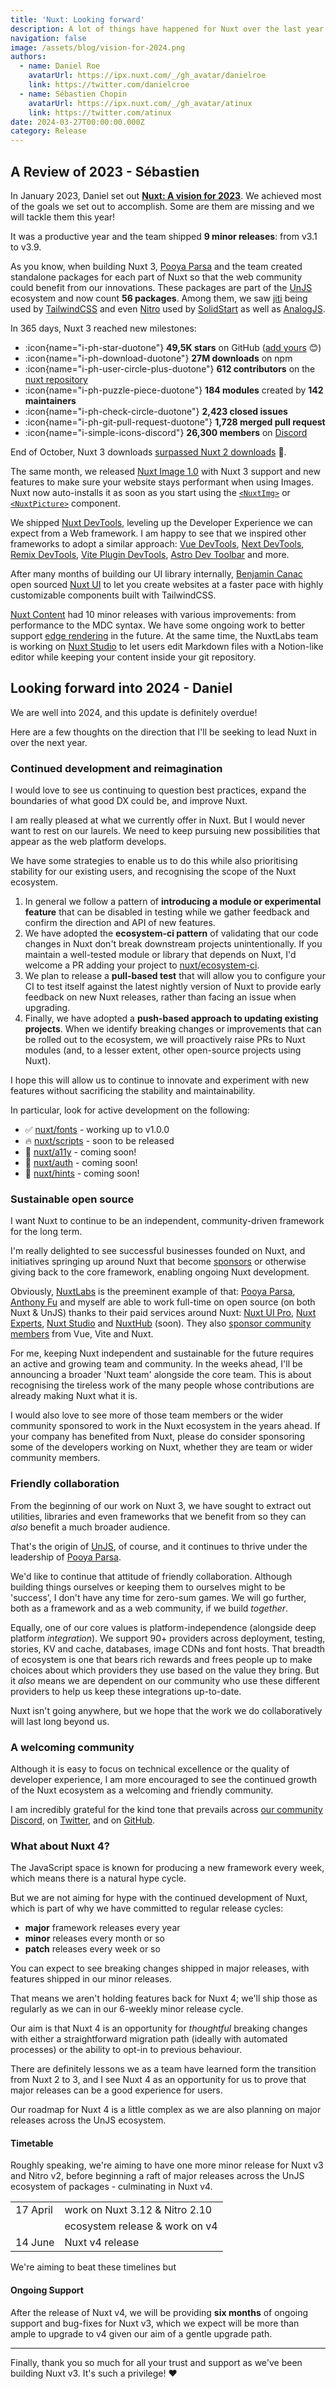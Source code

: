 ```yaml
---
title: 'Nuxt: Looking forward'
description: A lot of things have happened for Nuxt over the last year. Sébastien and Daniel share their thoughts on what we've achieved, and where we're going next.
navigation: false
image: /assets/blog/vision-for-2024.png
authors:
  - name: Daniel Roe
    avatarUrl: https://ipx.nuxt.com/_/gh_avatar/danielroe
    link: https://twitter.com/danielcroe
  - name: Sébastien Chopin
    avatarUrl: https://ipx.nuxt.com/_/gh_avatar/atinux
    link: https://twitter.com/atinux
date: 2024-03-27T00:00:00.000Z
category: Release
---
```


## A Review of 2023 - Sébastien

In January 2023, Daniel set out [**Nuxt: A vision for 2023**](/blog/vision-2023). We achieved most of the goals we set out to accomplish. Some are them are missing and we will tackle them this year!

It was a productive year and the team shipped **9 minor releases**: from v3.1 to v3.9.

As you know, when building Nuxt 3, [Pooya Parsa](https://github.com/pi0) and the team created standalone packages for each part of Nuxt so that the web community could benefit from our innovations. These packages are part of the [UnJS](https://unjs.io) ecosystem and now count **56 packages**. Among them, we saw [jiti](https://unjs.io/packages/jiti) being used by [TailwindCSS](https://tailwindcss.com) and even [Nitro](https://nitro.unjs.io) used by [SolidStart](https://start.solidjs.com/getting-started/what-is-solidstart) as well as [AnalogJS](https://analogjs.org/docs/features/api/overview).

In 365 days, Nuxt 3 reached new milestones:

- :icon{name="i-ph-star-duotone"} **49,5K stars** on GitHub ([add yours](https://github.com/nuxt/nuxt) 😊)
- :icon{name="i-ph-download-duotone"}  **27M downloads** on npm
- :icon{name="i-ph-user-circle-plus-duotone"} **612 contributors** on the [nuxt repository](https://github.com/nuxt/nuxt)
- :icon{name="i-ph-puzzle-piece-duotone"} **184 modules** created by **142 maintainers**
- :icon{name="i-ph-check-circle-duotone"} **2,423 closed issues**
- :icon{name="i-ph-git-pull-request-duotone"} **1,728 merged pull request**
- :icon{name="i-simple-icons-discord"} **26,300 members** on [Discord](https://chat.nuxt.dev)

End of October, Nuxt 3 downloads [surpassed Nuxt 2 downloads](https://twitter.com/Atinux/status/1731980841142669379) 🚀.

The same month, we released [Nuxt Image 1.0](https://image.nuxt.com) with Nuxt 3 support and new features to make sure your website stays performant when using Images. Nuxt now auto-installs it as soon as you start using the [`<NuxtImg>`](/docs/api/components/nuxt-img) or [`<NuxtPicture>`](/docs/api/components/nuxt-picture) component.

We shipped [Nuxt DevTools](/blog/nuxt-devtools-v1-0), leveling up the Developer Experience we can expect from a Web framework. I am happy to see that we inspired other frameworks to adopt a similar approach: [Vue DevTools](https://twitter.com/vuejs/status/1741032977919053865), [Next DevTools](https://twitter.com/xinyao27/status/1741447261132145133), [Remix DevTools](https://twitter.com/AlemTuzlak59192/status/1741903214860009539), [Vite Plugin DevTools](https://github.com/pheno-agency/vite-plugin-devtools), [Astro Dev Toolbar](https://twitter.com/n_moore/status/1732164645778071888) and more.

After many months of building our UI library internally, [Benjamin Canac](https://github.com/benjamincanac) open sourced [Nuxt UI](https://ui.nuxt.com) to let you create websites at a faster pace with highly customizable components built with TailwindCSS.

[Nuxt Content](http://content.nuxt.com) had 10 minor releases with various improvements: from performance to the MDC syntax. We have some ongoing work to better support [edge rendering](https://nuxt.com/blog/nuxt-on-the-edge) in the future. At the same time, the NuxtLabs team is working on [Nuxt Studio](https://nuxt.studio) to let users edit Markdown files with a Notion-like editor while keeping your content inside your git repository.

## Looking forward into 2024 - Daniel

We are well into 2024, and this update is definitely overdue!

Here are a few thoughts on the direction that I'll be seeking to lead Nuxt in over the next year.

### Continued development and reimagination

I would love to see us continuing to question best practices, expand the boundaries of what good DX could be, and improve Nuxt.

I am really pleased at what we currently offer in Nuxt. But I would never want to rest on our laurels. We need to keep pursuing new possibilities that appear as the web platform develops.

We have some strategies to enable us to do this while also prioritising stability for our existing users, and recognising the scope of the Nuxt ecosystem.

1. In general we follow a pattern of **introducing a module or experimental feature** that can be disabled in testing while we gather feedback and confirm the direction and API of new features.
2. We have adopted the **ecosystem-ci pattern** of validating that our code changes in Nuxt don't break downstream projects unintentionally. If you maintain a well-tested module or library that depends on Nuxt, I'd welcome a PR adding your project to [nuxt/ecosystem-ci](https://github.com/nuxt/ecosystem-ci).
3. We plan to release a **pull-based test** that will allow you to configure your CI to test itself against the latest nightly version of Nuxt to provide early feedback on new Nuxt releases, rather than facing an issue when upgrading.
4. Finally, we have adopted a **push-based approach to updating existing projects**. When we identify breaking changes or improvements that can be rolled out to the ecosystem, we will proactively raise PRs to Nuxt modules (and, to a lesser extent, other open-source projects using Nuxt).

I hope this will allow us to continue to innovate and experiment with new features without sacrificing the stability and maintainability.

In particular, look for active development on the following:

- ✅ [nuxt/fonts](https://github.com/nuxt/fonts) - working up to v1.0.0
- 🔥 [nuxt/scripts](https://github.com/nuxt/scripts) - soon to be released
- 🚧 [nuxt/a11y](https://github.com/nuxt/a11y) - coming soon!
- 🚧 [nuxt/auth](https://github.com/nuxt/auth) - coming soon!
- 🚧 [nuxt/hints](https://github.com/nuxt/hints) - coming soon!

### Sustainable open source

I want Nuxt to continue to be an independent, community-driven framework for the long term.

I'm really delighted to see successful businesses founded on Nuxt, and initiatives springing up around Nuxt that become [sponsors](/enterprise/sponsors) or otherwise giving back to the core framework, enabling ongoing Nuxt development.

Obviously, [NuxtLabs](https://nuxtlabs.com) is the preeminent example of that: [Pooya Parsa](https://github.com/pi0), [Anthony Fu](https://github.com/antfu) and myself are able to work full-time on open source (on both Nuxt & UnJS) thanks to their paid services around Nuxt: [Nuxt UI Pro](https://ui.nuxt.com/pro/getting-started), [Nuxt Experts](/enterprise/support), [Nuxt Studio](https://nuxt.studio/) and [NuxtHub](https://hub.nuxt.com/) (soon). They also [sponsor community members](https://github.com/orgs/nuxtlabs/sponsoring) from Vue, Vite and Nuxt.

For me, keeping Nuxt independent and sustainable for the future requires an active and growing team and community. In the weeks ahead, I'll be announcing a broader 'Nuxt team' alongside the core team. This is about recognising the tireless work of the many people whose contributions are already making Nuxt what it is.

I would also love to see more of those team members or the wider community sponsored to work in the Nuxt ecosystem in the years ahead. If your company has benefited from Nuxt, please do consider sponsoring some of the developers working on Nuxt, whether they are team or wider community members.

### Friendly collaboration

From the beginning of our work on Nuxt 3, we have sought to extract out utilities, libraries and even frameworks that we benefit from so they can _also_ benefit a much broader audience.

That's the origin of [UnJS](https://unjs.io/), of course, and it continues to thrive under the leadership of [Pooya Parsa](https://github.com/pi0).

We'd like to continue that attitude of friendly collaboration. Although building things ourselves or keeping them to ourselves might to be 'success', I don't have any time for zero-sum games. We will go further, both as a framework and as a web community, if we build _together_.

Equally, one of our core values is platform-independence (alongside deep platform _integration_). We support 90+ providers across deployment, testing, stories, KV and cache, databases, image CDNs and font hosts. That breadth of ecosystem is one that bears rich rewards and frees people up to make choices about which providers they use based on the value they bring. But it _also_ means we are dependent on our community who use these different providers to help us keep these integrations up-to-date.

Nuxt isn't going anywhere, but we hope that the work we do collaboratively will last long beyond us.

### A welcoming community

Although it is easy to focus on technical excellence or the quality of developer experience, I am more encouraged to see the continued growth of the Nuxt ecosystem as a welcoming and friendly community.

I am incredibly grateful for the kind tone that prevails across [our community Discord](https://chat.nuxt.dev), on [Twitter](https://twitter.com/nuxt_js), and on [GitHub](https://github.com/nuxt/nuxt).

### What about Nuxt 4?

The JavaScript space is known for producing a new framework every week, which means there is a natural hype cycle.

But we are not aiming for hype with the continued development of Nuxt, which is part of why we have committed to regular release cycles:

- **major** framework releases every year
- **minor** releases every month or so
- **patch** releases every week or so

You can expect to see breaking changes shipped in major releases, with features shipped in our minor releases.

That means we aren't holding features back for Nuxt 4; we'll ship those as regularly as we can in our 6-weekly minor release cycle.

Our aim is that Nuxt 4 is an opportunity for _thoughtful_ breaking changes with either a straightforward migration path (ideally with automated processes) or the ability to opt-in to previous behaviour.

There are definitely lessons we as a team have learned form the transition from Nuxt 2 to 3, and I see Nuxt 4 as an opportunity for us to prove that major releases can be a good experience for users.

Our roadmap for Nuxt 4 is a little complex as we are also planning on major releases across the UnJS ecosystem.

#### Timetable

Roughly speaking, we're aiming to have one more minor release for Nuxt v3 and Nitro v2, before beginning a raft of major releases across the UnJS ecosystem of packages - culminating in Nuxt v4.

|          |                                |
| -------- | ------------------------------ |
| 17 April | work on Nuxt 3.12 & Nitro 2.10 |
|          | ecosystem release & work on v4 |
| 14 June  | Nuxt v4 release                |

We're aiming to beat these timelines but

#### Ongoing Support

After the release of Nuxt v4, we will be providing **six months** of ongoing support and bug-fixes for Nuxt v3, which we expect will be more than ample to upgrade to v4 given our aim of a gentle upgrade path.

---

Finally, thank you so much for all your trust and support as we've been building Nuxt v3. It's such a privilege! ❤️
